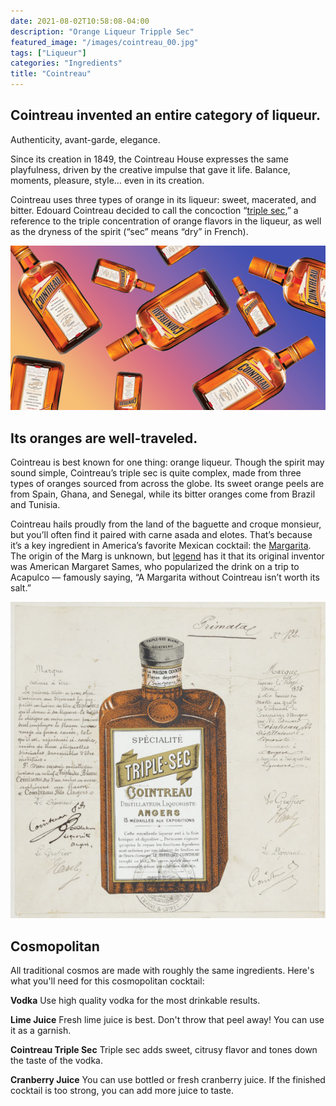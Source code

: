 ```yaml
---
date: 2021-08-02T10:58:08-04:00
description: "Orange Liqueur Tripple Sec"
featured_image: "/images/cointreau_00.jpg"
tags: ["Liqueur"]
categories: "Ingredients"
title: "Cointreau"
---
```


## Cointreau invented an entire category of liqueur.

Authenticity, avant-garde, elegance.

Since its creation in 1849, the Cointreau House expresses the same playfulness, driven by the creative impulse that gave it life. Balance, moments, pleasure, style… even in its creation.

Cointreau uses three types of orange in its liqueur: sweet, macerated, and bitter. Edouard Cointreau decided to call the concoction “[triple sec](https://www.thespiritsbusiness.com/2015/06/cointreau-a-brand-history/),” a reference to the triple concentration of orange flavors in the liqueur, as well as the dryness of the spirit (“sec” means “dry” in French).

![cointreau_01](/images/cointreau_01.jpg)



## Its oranges are well-traveled.

Cointreau is best known for one thing: orange liqueur. Though the spirit may sound simple, Cointreau’s triple sec is quite complex, made from three types of oranges sourced from across the globe. Its sweet orange peels are from Spain, Ghana, and Senegal, while its bitter oranges come from Brazil and Tunisia.

Cointreau hails proudly from the land of the baguette and croque monsieur, but you’ll often find it paired with carne asada and elotes. That’s because it’s a key ingredient in America’s favorite Mexican cocktail: the [Margarita](https://vinepair.com/articles/10-most-popular-margarita-recipes/). The origin of the Marg is unknown, but [legend](https://www.foodandwine.com/news/history-margarita-cointreau) has it that its original inventor was American Margaret Sames, who popularized the drink on a trip to Acapulco — famously saying, “A Margarita without Cointreau isn’t worth its salt.”

![cointreau_02](/images/cointreau_02.jpg)



## Cosmopolitan

All traditional cosmos are made with roughly the same ingredients. Here's what you'll need for this cosmopolitan cocktail:

**Vodka**
Use high quality vodka for the most drinkable results.

**Lime Juice**
Fresh lime juice is best. Don't throw that peel away! You can use it as a garnish.

**Cointreau Triple Sec**
Triple sec adds sweet, citrusy flavor and tones down the taste of the vodka.

**Cranberry Juice**
You can use bottled or fresh cranberry juice. If the finished cocktail is too strong, you can add more juice to taste.
